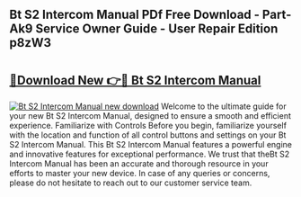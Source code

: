 ## Bt S2 Intercom Manual PDf Free Download - Part-Ak9 Service Owner Guide - User Repair Edition p8zW3

# <h2><a href="http://bc28800.oget.top/?id=Bt+S2+Intercom+Manual">🔗Download New 👉🔴 Bt S2 Intercom Manual</a></h2>

[![Bt S2 Intercom Manual new download](https://i.imgur.com/5g1atiW.png)](http://bc28800.oget.top/?id=Bt+S2+Intercom+Manual)
Welcome to the ultimate guide for your new Bt S2 Intercom Manual, designed to ensure a smooth and efficient experience. Familiarize with Controls Before you begin, familiarize yourself with the location and function of all control buttons and settings on your Bt S2 Intercom Manual. This Bt S2 Intercom Manual features a powerful engine and innovative features for exceptional performance. We trust that theBt S2 Intercom Manual has been an accurate and thorough resource in your efforts to master your new device. In case of any queries or concerns, please do not hesitate to reach out to our customer service team.
